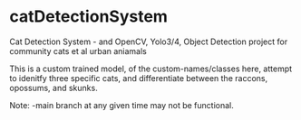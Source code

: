# catDetectionSystem
Cat Detection System -  and OpenCV, Yolo3/4, Object Detection project for community cats et al urban aniamals

This is a custom trained model, of the custom-names/classes here, attempt to idenitfy three
specific cats, and differentiate between the raccons, opossums, and skunks.

Note: -main branch at any given time may not be functional.
